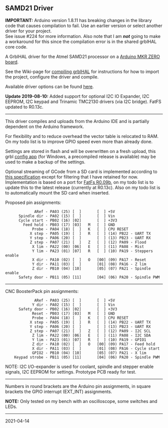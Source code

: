 ## SAMD21 Driver

__IMPORTANT:__ Arduino version 1.8.11 has breaking changes in the library code that causes compilation to fail. Use an earlier version or select another driver for your project.  
See issue #224 for more information. Also note that I am __*not*__ going to make a workaround for this since the compilation error is in the shared grblHAL core code.

A GrblHAL driver for the Atmel SAMD21 processor on a [Arduino MKR ZERO board](https://store.arduino.cc/arduino-mkrzero).

See the Wiki-page for [compiling grblHAL](https://github.com/grblHAL/core/wiki/Compiling-GrblHAL) for instructions for how to import the project, configure the driver and compile.

Available driver options can be found [here](main/my_machine.h).

__Update 2019-08-10:__ Added support for optional I2C IO Expander, I2C EEPROM, I2C keypad and Trinamic TMC2130 drivers \(via I2C bridge\). FatFS updated to R0.13c.

---

This driver compiles and uploads from the Arduino IDE and is partially dependent on the Arduino framework.

For flexibility and to reduce overhead the vector table is relocated to RAM. On my todo list is to improve GPIO speed even more than already done.

Settings are stored in flash and will be overwritten on a fresh upload, this grbl [config app](https://github.com/terjeio/Grbl_CNC_Controls) \(for Windows, a precompiled release is available\) may be used to make a backup of the settings.

Optional streaming of GCode from a SD card is implemented according to [this specification](https://github.com/bdring/Grbl_Esp32/wiki/Using-the-SD-Card) except for filtering that I have retained for now. Implementation is based on a port for [FatFs R0.09b](http://www.elm-chan.org/fsw/ff/00index_e.html), on my todo list is to update this to the latest release \(currently at R0.13c\). Also on my todo list is to automatically mount the SD card when inserted.

Proposed pin assignments:

``` plain
             ARef - PA03 (25) [  ]       [  ] +5V
      Spindle dir - PA02 (15) [  ]       [  ] Vin
      Cycle start - PB02 (16) [02]       [  ] +3V3
        Feed hold - PB03 (17) [03]   M   [  ] GND
            Probe - PA04 (18) [  ]   K   [  ] CPU RESET
           X step - PA05 (19) [  ]   R   [  ] (14) PB22 - UART TX
           Y step - PA06 (20) [  ]       [  ] (13) PB23 - UART RX
           Z step - PA07 (21) [  ]   Z   [  ] (12) PA09 - Flood
            X lim - PA22 (00) [06]   E   [  ] (11) PA08 - Mist
            Y lim - PA23 (01) [07]   R   [  ] (10) PA19 - Steppers enable
            X dir - PA10 (02) [  ]   O   [00] (09) PA17 - Reset
            Y dir - PA11 (03) [  ]       [01] (08) PA16 - Z lim
            Z dir - PB10 (04) [10]       [05] (07) PA21 - Spindle enable
      Safety door - PB11 (05) [11]       [04] (06) PA20 - Spindle PWM
```

---

CNC BoosterPack pin assignments:
``` plain
             ARef - PA03 (25) [  ]       [  ] +5V
            Y dir - PA02 (15) [  ]       [  ] Vin
      Safety door - PB02 (16) [02]       [  ] +3V3
            Reset - PB03 (17) [03]   M   [  ] GND
            Probe - PA04 (18) [  ]   K   [  ] CPU RESET
           X step - PA05 (19) [  ]   R   [  ] (14) PB22 - UART TX
           Y step - PA06 (20) [  ]       [  ] (13) PB23 - UART RX
           Z step - PA07 (21) [  ]   Z   [  ] (12) PA09 - I2C SCL
            Z lim - PA22 (00) [06]   E   [  ] (11) PA08 - I2C SDA
            Y lim - PA23 (01) [07]   R   [  ] (10) PA19 - GPIO1
            Z dir - PA10 (02) [  ]   O   [00] (09) PA17 - Feed hold
            X dir - PA11 (03) [  ]       [01] (08) PA16 - Cycle start
            GPIO2 - PB10 (04) [10]       [05] (07) PA21 - X lim
    Keypad strobe - PB11 (05) [11]       [04] (06) PA20 - Spindle PWM
```

NOTE: I2C I/O-expander is used for coolant, spindle and stepper enable signals, I2C EEPROM for settings. Prototype PCB ready for test.

---

Numbers in round brackets are the Arduino pin assignments, in square brackets the GPIO interrupt (EXT_INT) assignments.

**NOTE:** Only tested on my bench with an oscilloscope, some switches and LEDs.

---
2021-04-14
